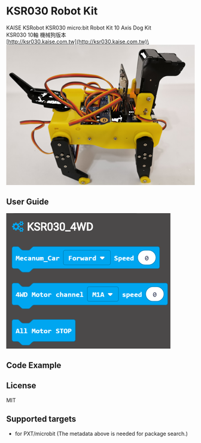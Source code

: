 # KSR030 Robot Kit
KAISE KSRobot KSR030 micro:bit Robot Kit 10 Axis Dog Kit\
KSR030 10軸 機械狗版本\
[http://ksr030.kaise.com.tw](http://ksr030.kaise.com.tw)\
![image](images/KSR030-Dog.png)

## User Guide 
![image](images/block.png)

## Code Example 

## License

MIT

## Supported targets

* for PXT/microbit
(The metadata above is needed for package search.)


